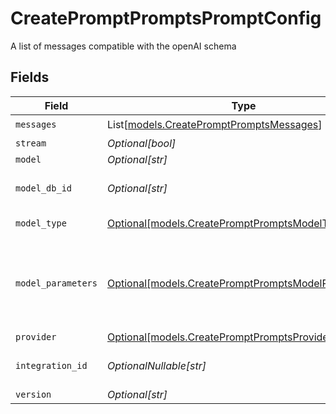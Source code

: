 # CreatePromptPromptsPromptConfig

A list of messages compatible with the openAI schema


## Fields

| Field                                                                                                  | Type                                                                                                   | Required                                                                                               | Description                                                                                            |
| ------------------------------------------------------------------------------------------------------ | ------------------------------------------------------------------------------------------------------ | ------------------------------------------------------------------------------------------------------ | ------------------------------------------------------------------------------------------------------ |
| `messages`                                                                                             | List[[models.CreatePromptPromptsMessages](../models/createpromptpromptsmessages.md)]                   | :heavy_check_mark:                                                                                     | N/A                                                                                                    |
| `stream`                                                                                               | *Optional[bool]*                                                                                       | :heavy_minus_sign:                                                                                     | N/A                                                                                                    |
| `model`                                                                                                | *Optional[str]*                                                                                        | :heavy_minus_sign:                                                                                     | N/A                                                                                                    |
| `model_db_id`                                                                                          | *Optional[str]*                                                                                        | :heavy_minus_sign:                                                                                     | The id of the resource                                                                                 |
| `model_type`                                                                                           | [Optional[models.CreatePromptPromptsModelType]](../models/createpromptpromptsmodeltype.md)             | :heavy_minus_sign:                                                                                     | The type of the model                                                                                  |
| `model_parameters`                                                                                     | [Optional[models.CreatePromptPromptsModelParameters]](../models/createpromptpromptsmodelparameters.md) | :heavy_minus_sign:                                                                                     | Model Parameters: Not all parameters apply to every model                                              |
| `provider`                                                                                             | [Optional[models.CreatePromptPromptsProvider]](../models/createpromptpromptsprovider.md)               | :heavy_minus_sign:                                                                                     | N/A                                                                                                    |
| `integration_id`                                                                                       | *OptionalNullable[str]*                                                                                | :heavy_minus_sign:                                                                                     | The id of the resource                                                                                 |
| `version`                                                                                              | *Optional[str]*                                                                                        | :heavy_minus_sign:                                                                                     | N/A                                                                                                    |